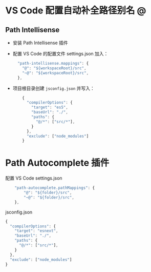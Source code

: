 # VS Code 配置自动补全路径别名 @

## Path Intellisense

- 安装 Path Intellisense 插件
- 配置 VS Code 的配置文件 settings.json 加入：

    ```js
      "path-intellisense.mappings": {
        "@": "${workspaceRoot}/src",
        "~@": "${workspaceRoot}/src",
      },
    ```

- 项目根目录创建 `jsconfig.json` 并写入：

    ```js
        {
          "compilerOptions": {
            "target": "es5",
            "baseUrl": "./",
            "paths": {
              "@/*": ["src/*"],
            }
          },
          "exclude": ["node_modules"]
        }
    ```

# Path Autocomplete 插件

配置 VS Code settings.json

```js
    "path-autocomplete.pathMappings": {
        "@": "${folder}/src",
        "~@": "${folder}/src",
    },
```

jsconfig.json

```js
{
  "compilerOptions": {
    "target": "esnext",
    "baseUrl": "./",
    "paths": {
      "@/*": ["src/*"],
    }
  },
  "exclude": ["node_modules"]
}
```
